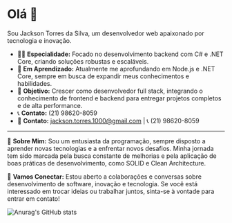 # Olá 👋

Sou Jackson Torres da Silva, um desenvolvedor web apaixonado por tecnologia e inovação.

- 🧑‍💻 **Especialidade:** Focado no desenvolvimento backend com C# e .NET Core, criando soluções robustas e escaláveis.
- 🌱 **Em Aprendizado:** Atualmente me aprofundando em Node.js e .NET Core, sempre em busca de expandir meus conhecimentos e habilidades.
- 💼 **Objetivo:** Crescer como desenvolvedor full stack, integrando o conhecimento de frontend e backend para entregar projetos completos e de alta performance.
- 📞 **Contato:** (21) 98620-8059
- 📧 **Contato:** [jackson.torres.1000@gmail.com](mailto:jackson.torres.1000@gmail.com?subject=Contato%20via%20GitHub) | 📞 (21) 98620-8059

---

🚀 **Sobre Mim:** Sou um entusiasta da programação, sempre disposto a aprender novas tecnologias e a enfrentar novos desafios. Minha jornada tem sido marcada pela busca constante de melhorias e pela aplicação de boas práticas de desenvolvimento, como SOLID e Clean Architecture.

🔗 **Vamos Conectar:** Estou aberto a colaborações e conversas sobre desenvolvimento de software, inovação e tecnologia. Se você está interessado em trocar ideias ou trabalhar juntos, sinta-se à vontade para entrar em contato!

![Anurag's GitHub stats](https://github-readme-stats.vercel.app/api?username=jacksontrr&theme=dark&show_icons=true)
